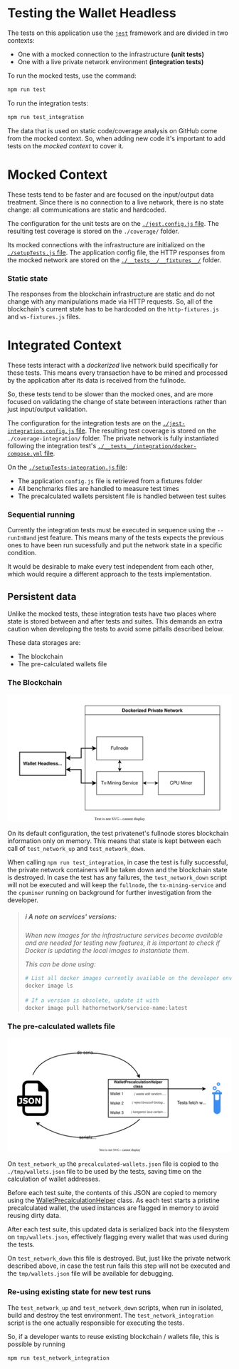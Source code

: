 # Testing the Wallet Headless
The tests on this application use the [`jest`](https://jestjs.io/) framework and are divided in two contexts:
- One with a mocked connection to the infrastructure **(unit tests)**
- One with a live private network environment **(integration tests)**

To run the mocked tests, use the command:
```sh
npm run test
```

To run the integration tests:
```sh
npm run test_integration
```

The data that is used on static code/coverage analysis on GitHub come from the mocked context. So, when adding new code it's important to add tests on the _mocked context_ to cover it.

# Mocked Context
These tests tend to be faster and are focused on the input/output data treatment. Since there is no connection to a live network, there is no state change: all communications are static and hardcoded. 

The configuration for the unit tests are on the [`./jest.config.js` file](https://github.com/HathorNetwork/hathor-wallet-headless/blob/master/jest.config.js). The resulting test coverage is stored on the `./coverage/` folder.

Its mocked connections with the infrastructure are initialized on the [`./setupTests.js` file](https://github.com/HathorNetwork/hathor-wallet-headless/blob/master/setupTests.js). The application config file, the HTTP responses from the mocked network are stored on the [`./__tests__/__fixtures__/`](https://github.com/HathorNetwork/hathor-wallet-headless/tree/master/__tests__/__fixtures__) folder.

### Static state
The responses from the blockchain infrastructure are static and do not change with any manipulations made via HTTP requests. So, all of the blockchain's current state has to be hardcoded on the `http-fixtures.js` and `ws-fixtures.js` files.

# Integrated Context
These tests interact with a _dockerized_ live network build specifically for these tests. This means every transaction have to be mined and processed by the application after its data is received from the fullnode.

So, these tests tend to be slower than the mocked ones, and are more focused on validating the change of state between interactions rather than just input/output validation.

The configuration for the integration tests are on the [`./jest-integration.config.js` file](https://github.com/HathorNetwork/hathor-wallet-headless/blob/master/jest.config.js). The resulting test coverage is stored on the `./coverage-integration/` folder. The private network is fully instantiated following the integration test's [`./__tests__/integration/docker-compose.yml` file](https://github.com/HathorNetwork/hathor-wallet-headless/blob/master/__tests__/integration/docker-compose.yml).

On the [`./setupTests-integration.js` file](https://github.com/HathorNetwork/hathor-wallet-headless/blob/master/setupTests.js):
- The application `config.js` file is retrieved from a fixtures folder
- All benchmarks files are handled to measure test times
- The precalculated wallets persistent file is handled between test suites

### Sequential running
Currently the integration tests must be executed in sequence using the `--runInBand` jest feature. This means many of the tests expects the previous ones to have been run sucessfully and put the network state in a specific condition.

It would be desirable to make every test independent from each other, which would require a different approach to the tests implementation.

## Persistent data
Unlike the mocked tests, these integration tests have two places where state is stored between and after tests and suites. This demands an extra caution when developing the tests to avoid some pitfalls described below.

These data storages are:
- The blockchain
- The pre-calculated wallets file

### The Blockchain
<img src="assets/privatenet diagram.svg"/>

On its default configuration, the test privatenet's fullnode stores blockchain information only on memory. This means that state is kept between each call of `test_network_up` and `test_network_down`.

When calling `npm run test_integration`, in case the test is fully successful, the private network containers will be taken down and the blockchain state is destroyed. In case the test has any failures, the `test_network_down` script will not be executed and will keep the `fullnode`, the `tx-mining-service` and the `cpuminer` running on background for further investigation from the developer.

> ##### ℹ️️ _A note on services' versions:_
> _When new images for the infrastructure services become available and are needed for testing new features, it is important to check if Docker is updating the local images to instantiate them._
> 
> _This can be done using:_
> ```sh
> # List all docker images currently available on the developer environment
> docker image ls
> 
> # If a version is obsolete, update it with
> docker image pull hathornetwork/service-name:latest
> ```

### The pre-calculated wallets file
<img src="assets/precalculated wallets diagram.svg" />

On `test_network_up` the `precalculated-wallets.json` file is copied to the `./tmp/wallets.json` file to be used by the tests, saving time on the calculation of wallet addresses.

Before each test suite, the contents of this JSON are copied to memory using the [WalletPrecalculationHelper](https://github.com/HathorNetwork/hathor-wallet-headless/blob/master/setupTests-integration.js#L70-L71) class. As each test starts a pristine precalculated wallet, the used instances are flagged in memory to avoid reusing dirty data.

After each test suite, this updated data is serialized back into the filesystem on `tmp/wallets.json`, effectively flagging every wallet that was used during the tests.

On `test_network_down` this file is destroyed. But, just like the private network described above, in case the test run fails this step will not be executed and the `tmp/wallets.json` file will be available for debugging.

### Re-using existing state for new test runs
The `test_network_up` and `test_network_down` scripts, when run in isolated, build and destroy the test environment. The `test_network_integration` script is the one actually responsible for executing the tests.

So, if a developer wants to reuse existing blockchain / wallets file, this is possible by running
```sh
npm run test_network_integration
```
